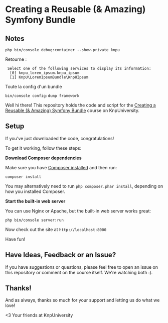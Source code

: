 # Creating a Reusable (& Amazing) Symfony Bundle

## Notes

`php bin/console debug:container --show-private knpu`

Retourne :

```
 Select one of the following services to display its information:
  [0] knpu_lorem_ipsum.knpu_ipsum
  [1] KnpU\LoremIpsumBundle\KnpUIpsum
```

Toute la config d'un bundle

`bin/console config:dump framework`

Well hi there! This repository holds the code and script
for the [Creating a Reusable (& Amazing) Symfony Bundle](https://knpuniversity.com/screencast/symfony-bundle) course on KnpUniversity.

## Setup

If you've just downloaded the code, congratulations!

To get it working, follow these steps:

**Download Composer dependencies**

Make sure you have [Composer installed](https://getcomposer.org/download/)
and then run:

```
composer install
```

You may alternatively need to run `php composer.phar install`, depending
on how you installed Composer.

**Start the built-in web server**

You can use Nginx or Apache, but the built-in web server works
great:

```
php bin/console server:run
```

Now check out the site at `http://localhost:8000`

Have fun!

## Have Ideas, Feedback or an Issue?

If you have suggestions or questions, please feel free to
open an issue on this repository or comment on the course
itself. We're watching both :).

## Thanks!

And as always, thanks so much for your support and letting
us do what we love!

<3 Your friends at KnpUniversity
